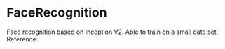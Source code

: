 # FaceRecognition

Face recognition based on Inception V2.
Able to train on a small date set.
Reference: 
